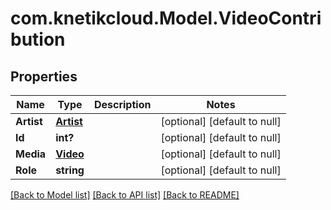 # com.knetikcloud.Model.VideoContribution
## Properties

Name | Type | Description | Notes
------------ | ------------- | ------------- | -------------
**Artist** | [**Artist**](Artist.md) |  | [optional] [default to null]
**Id** | **int?** |  | [optional] [default to null]
**Media** | [**Video**](Video.md) |  | [optional] [default to null]
**Role** | **string** |  | [optional] [default to null]

[[Back to Model list]](../README.md#documentation-for-models) [[Back to API list]](../README.md#documentation-for-api-endpoints) [[Back to README]](../README.md)

